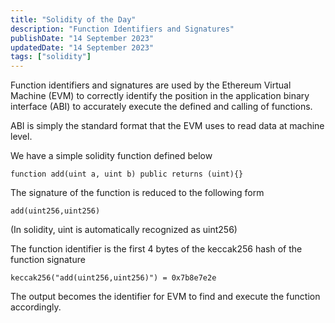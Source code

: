 ```yaml
---
title: "Solidity of the Day"
description: "Function Identifiers and Signatures"
publishDate: "14 September 2023"
updatedDate: "14 September 2023"
tags: ["solidity"]
---
```


Function identifiers and signatures are used by the Ethereum Virtual Machine (EVM) to correctly identify the position in the application binary interface (ABI) to accurately execute the defined and calling of functions.

ABI is simply the standard format that the EVM uses to read data at machine level. 

We have a simple solidity function defined below

    function add(uint a, uint b) public returns (uint){}

The signature of the function is reduced to the following form

    add(uint256,uint256)

(In solidity, uint is automatically recognized as uint256)

The function identifier is the first 4 bytes of the keccak256 hash of the function signature

    keccak256("add(uint256,uint256)") = 0x7b8e7e2e

The output becomes the identifier for EVM to find and execute the function accordingly.
